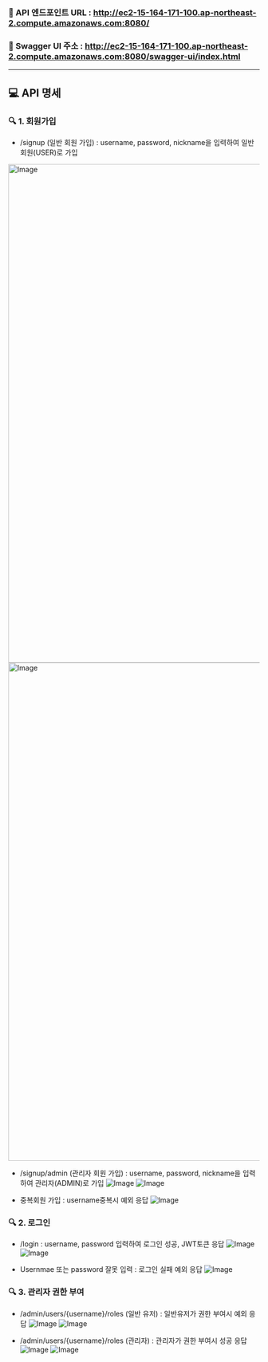 
### 📌 API 엔드포인트 URL : http://ec2-15-164-171-100.ap-northeast-2.compute.amazonaws.com:8080/
### 📌 Swagger UI 주소 : http://ec2-15-164-171-100.ap-northeast-2.compute.amazonaws.com:8080/swagger-ui/index.html
---

## 💻 API 명세
### 🔍 1. 회원가입
- /signup (일반 회원 가입) : username, password, nickname을 입력하여 일반회원(USER)로 가입
<img width="1000" alt="Image" src="https://github.com/user-attachments/assets/90164ca0-44b1-436f-a784-d564d0e11ce4" />
<img width="1000" alt="Image" src="https://github.com/user-attachments/assets/f041f516-592c-4634-bbc7-9ed1238bc152" />

- /signup/admin (관리자 회원 가입) : username, password, nickname을 입력하여 관리자(ADMIN)로 가입
![Image](https://github.com/user-attachments/assets/46bf940c-328f-462c-b5a1-5bf48657a132)
![Image](https://github.com/user-attachments/assets/da4914b7-7c87-48ed-8aee-e167030d3daf)

-  중복회원 가입 : username중복시 예외 응답
![Image](https://github.com/user-attachments/assets/8af34165-ec3e-4179-b5a5-77b44c2f753e)

### 🔍 2. 로그인
- /login : username, password 입력하여 로그인 성공, JWT토큰 응답
![Image](https://github.com/user-attachments/assets/634254b8-ef7e-4956-8f54-44da3865b28e)
![Image](https://github.com/user-attachments/assets/b99f7145-e3dc-479b-a668-0abbc6bf501b)

- Usernmae 또는 password 잘못 입력 : 로그인 실패 예외 응답
![Image](https://github.com/user-attachments/assets/0e9f1f33-413c-499e-8dc6-e92e31fa26f9)

### 🔍  3. 관리자 권한 부여
- /admin/users/{username}/roles (일반 유저) : 일반유저가 권한 부여시 예외 응답
![Image](https://github.com/user-attachments/assets/fac7ee03-b332-4f2a-a795-f612532a86bc)
![Image](https://github.com/user-attachments/assets/6f2b9ee8-6c5b-490d-8fbb-15f56c8b899c)

- /admin/users/{username}/roles (관리자) : 관리자가 권한 부여시 성공 응답
![Image](https://github.com/user-attachments/assets/45d50413-929e-441e-9652-2bdf95b3ec12)
![Image](https://github.com/user-attachments/assets/7f0e0248-b053-427f-b511-fe83eef3aa44)


